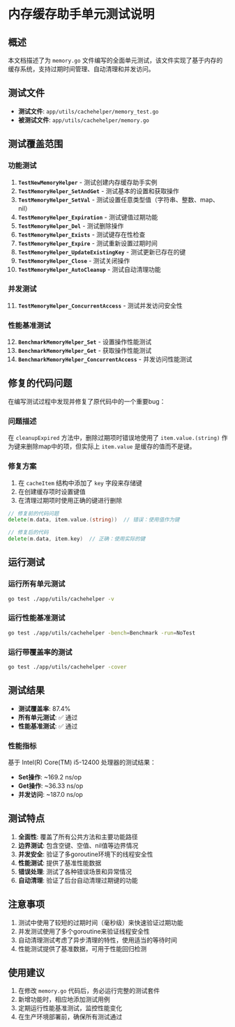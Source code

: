 # 内存缓存助手单元测试说明

## 概述

本文档描述了为 `memory.go` 文件编写的全面单元测试，该文件实现了基于内存的缓存系统，支持过期时间管理、自动清理和并发访问。

## 测试文件

- **测试文件**: `app/utils/cachehelper/memory_test.go`
- **被测试文件**: `app/utils/cachehelper/memory.go`

## 测试覆盖范围

### 功能测试

1. **`TestNewMemoryHelper`** - 测试创建内存缓存助手实例
2. **`TestMemoryHelper_SetAndGet`** - 测试基本的设置和获取操作
3. **`TestMemoryHelper_SetVal`** - 测试设置任意类型值（字符串、整数、map、nil）
4. **`TestMemoryHelper_Expiration`** - 测试键值过期功能
5. **`TestMemoryHelper_Del`** - 测试删除操作
6. **`TestMemoryHelper_Exists`** - 测试键存在性检查
7. **`TestMemoryHelper_Expire`** - 测试重新设置过期时间
8. **`TestMemoryHelper_UpdateExistingKey`** - 测试更新已存在的键
9. **`TestMemoryHelper_Close`** - 测试关闭操作
10. **`TestMemoryHelper_AutoCleanup`** - 测试自动清理功能

### 并发测试

11. **`TestMemoryHelper_ConcurrentAccess`** - 测试并发访问安全性

### 性能基准测试

12. **`BenchmarkMemoryHelper_Set`** - 设置操作性能测试
13. **`BenchmarkMemoryHelper_Get`** - 获取操作性能测试
14. **`BenchmarkMemoryHelper_ConcurrentAccess`** - 并发访问性能测试

## 修复的代码问题

在编写测试过程中发现并修复了原代码中的一个重要bug：

### 问题描述
在 `cleanupExpired` 方法中，删除过期项时错误地使用了 `item.value.(string)` 作为键来删除map中的项，但实际上 `item.value` 是缓存的值而不是键。

### 修复方案
1. 在 `cacheItem` 结构中添加了 `key` 字段来存储键
2. 在创建缓存项时设置键值
3. 在清理过期项时使用正确的键进行删除

```go
// 修复前的代码问题
delete(m.data, item.value.(string))  // 错误：使用值作为键

// 修复后的代码
delete(m.data, item.key)  // 正确：使用实际的键
```

## 运行测试

### 运行所有单元测试
```bash
go test ./app/utils/cachehelper -v
```

### 运行性能基准测试
```bash
go test ./app/utils/cachehelper -bench=Benchmark -run=NoTest
```

### 运行带覆盖率的测试
```bash
go test ./app/utils/cachehelper -cover
```

## 测试结果

- **测试覆盖率**: 87.4%
- **所有单元测试**: ✅ 通过
- **性能基准测试**: ✅ 通过

### 性能指标

基于 Intel(R) Core(TM) i5-12400 处理器的测试结果：

- **Set操作**: ~169.2 ns/op
- **Get操作**: ~36.33 ns/op  
- **并发访问**: ~187.0 ns/op

## 测试特点

1. **全面性**: 覆盖了所有公共方法和主要功能路径
2. **边界测试**: 包含空键、空值、nil值等边界情况
3. **并发安全**: 验证了多goroutine环境下的线程安全性
4. **性能测试**: 提供了基准性能数据
5. **错误处理**: 测试了各种错误场景和异常情况
6. **自动清理**: 验证了后台自动清理过期键的功能

## 注意事项

1. 测试中使用了较短的过期时间（毫秒级）来快速验证过期功能
2. 并发测试使用了多个goroutine来验证线程安全性
3. 自动清理测试考虑了异步清理的特性，使用适当的等待时间
4. 性能测试提供了基准数据，可用于性能回归检测

## 使用建议

1. 在修改 `memory.go` 代码后，务必运行完整的测试套件
2. 新增功能时，相应地添加测试用例
3. 定期运行性能基准测试，监控性能变化
4. 在生产环境部署前，确保所有测试通过